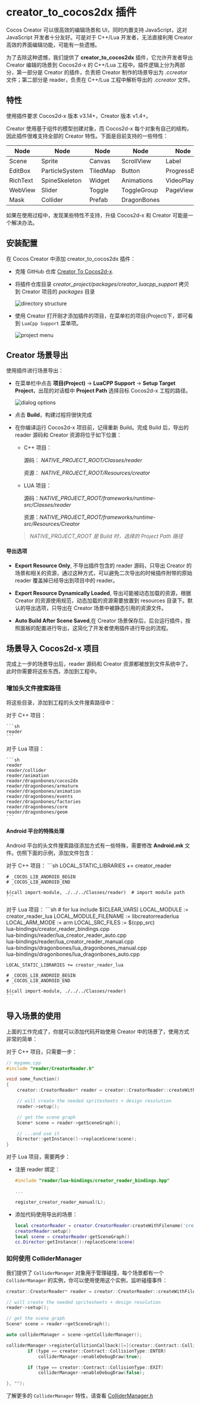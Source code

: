 # creator_to_cocos2dx 插件

Cocos Creator 可以很高效的编辑场景和 UI，同时内置支持 JavaScript，这对 JavaScript 开发者十分友好。可是对于 C++/Lua 开发者，无法直接利用 Creator 高效的界面编辑功能，可能有一些遗憾。

为了去除这种遗憾，我们提供了 __creator_to_cocos2dx__ 插件，它允许开发者导出 Creator 编辑的场景到 Cocos2d-x 的 C++/Lua 工程中。插件逻辑上分为两部分，第一部分是 Creator 的插件，负责把 Creator 制作的场景导出为 _.ccreator_ 文件；第二部分是 reader，负责在 C++/Lua 工程中解析导出的 _.ccreator_ 文件。

## 特性

使用插件要求 Cocos2d-x 版本 v3.14+，Creator 版本 v1.4+。

Creator 使用基于组件的模型创建对象，而 Cocos2d-x 每个对象有自己的结构，因此插件很难支持全部的 Creator 特性。下面是目前支持的一些特性：

Node | Node | Node | Node | Node
--- | --- | --- | --- | ---
Scene | Sprite | Canvas | ScrollView | Label
EditBox | ParticleSystem | TiledMap | Button | ProgressBar
RichText | SpineSkeleton | Widget | Animations | VideoPlayer
WebView | Slider | Toggle | ToggleGroup | PageView
Mask | Collider | Prefab | DragonBones

如果在使用过程中，发现某些特性不支持，升级 Cocos2d-x 和 Creator 可能是一个解决办法。

## 安装配置

在 Cocos Creator 中添加 creator_to_cocos2dx 插件：

* 克隆 GitHub 仓库 [Creator To Cocos2d-x](https://github.com/cocos2d/creator_to_cocos2dx).
* 将插件仓库目录 _creator_project/packages/creator_luacpp_support_ 拷贝到 Creator 项目的 _packages_ 目录

    ![](../../en/editors_and_tools/creator_to_cocos2dx-img/folder_structure.png "directory structure")

* 使用 Creator 打开刚才添加插件的项目，在菜单栏的项目(Project)下，即可看到 `LuaCpp Support` 菜单项。

    ![](../../en/editors_and_tools/creator_to_cocos2dx-img/project_menu.png "project menu")

## Creator 场景导出

使用插件进行场景导出：

* 在菜单栏中点击 __项目(Project)__ -> __LuaCPP Support__ -> __Setup Target Project__，出现的对话框中 __Project Path__ 选择目标 Cocos2d-x 工程的路径。

    ![](../../en/editors_and_tools/creator_to_cocos2dx-img/dialog_options.png "dialog options")

* 点击 __Build__，构建过程将很快完成

* 在你编译运行 Cocos2d-x 项目前，记得重新 Build。完成 Build 后，导出的 reader 源码和 Creator 资源将位于如下位置：

  * C++ 项目：

    源码： _NATIVE_PROJECT_ROOT/Classes/reader_

    资源： _NATIVE_PROJECT_ROOT/Resources/creator_

  * LUA 项目：

    源码：_NATIVE_PROJECT_ROOT/frameworks/runtime-src/Classes/reader_

    资源：_NATIVE_PROJECT_ROOT/frameworks/runtime-src/Resources/Creator_

  > _NATIVE_PROJECT_ROOT 是 Build 时，选择的 Project Path 路径_

#### 导出选项

* __Export Resource Only__, 不导出插件包含的 reader 源码，只导出 Creator 的场景和相关的资源，通过这种方式，可以避免二次导出的时候插件附带的原始 reader 覆盖掉已经导出到项目中的 reader。 

* __Export Resource Dynamically Loaded__, 导出可能被动态加载的资源，根据 Creator 的资源使用规范，动态加载的资源需要放置到 resources 目录下。默认的导出选项，只导出在 Creator 场景中被静态引用的资源文件。

* __Auto Build After Scene Saved__,在 Creator 场景保存后，后台运行插件，按照面板的配置进行导出，这简化了开发者使用插件进行导出的流程。

## 场景导入 Cocos2d-x 项目

完成上一步的场景导出后，reader 源码和 Creator 资源都被放到文件系统中了。此时你需要将这些东西，添加到工程中。

### 增加头文件搜索路径

将这些目录，添加到工程的头文件搜索路径中：

  对于 C++ 项目：

    ```sh
    reader
    ```

  对于 Lua 项目：

    ```sh
    reader
    reader/collider
    reader/animation
    reader/dragonbones/cocos2dx
    reader/dragonbones/armature
    reader/dragonbones/animation
    reader/dragonbones/events
    reader/dragonbones/factories
    reader/dragonbones/core
    reader/dragonbones/geom
    ```

#### Android 平台的特殊处理

Android 平台的头文件搜索路径添加方式有一些特殊，需要修改 __Android.mk__ 文件。仿照下面的示例，添加文件包含：

  对于 C++ 项目：
    ```sh
    LOCAL_STATIC_LIBRARIES += creator_reader

    # _COCOS_LIB_ANDROID_BEGIN
    # _COCOS_LIB_ANDROID_END

    $(call import-module, ./../../Classes/reader)  # import module path
    ```

  对于 Lua 项目：
    ```sh
    # for lua
    include $(CLEAR_VARS)
    LOCAL_MODULE := creator_reader_lua
    LOCAL_MODULE_FILENAME := libcreatorreaderlua
    LOCAL_ARM_MODE := arm
    LOCAL_SRC_FILES := $(cpp_src) \
    lua-bindings/creator_reader_bindings.cpp \
    lua-bindings/reader/lua_creator_reader_auto.cpp \
    lua-bindings/reader/lua_creator_reader_manual.cpp \
    lua-bindings/dragonbones/lua_dragonbones_manual.cpp \
    lua-bindings/dragonbones/lua_dragonbones_auto.cpp

    LOCAL_STATIC_LIBRARIES += creator_reader_lua

    # _COCOS_LIB_ANDROID_BEGIN
    # _COCOS_LIB_ANDROID_END

    $(call import-module, ./../../Classes/reader)
    ```

## 导入场景的使用

上面的工作完成了，你就可以添加代码开始使用 Creator 中的场景了，使用方式非常的简单：

对于 C++ 项目，只需要一步：

```cpp
// mygame.cpp
#include "reader/CreatorReader.h"

void some_function()
{
    creator::CreatorReader* reader = creator::CreatorReader::createWithFilename("creator/CreatorSprites.ccreator");

    // will create the needed spritesheets + design resolution
    reader->setup();

    // get the scene graph
    Scene* scene = reader->getSceneGraph();

    // ...and use it
    Director::getInstance()->replaceScene(scene);
}
```

对于 Lua 项目，需要两步：

* 注册 reader 绑定：

    ```cpp
    #include "reader/lua-bindings/creator_reader_bindings.hpp"

    ...

    register_creator_reader_manual(L);
    ```

* 添加代码使用导出的场景：

    ```lua
    local creatorReader = creator.CreatorReader:createWithFilename('creator/CreatorSprites.ccreator')
    creatorReader:setup()
    local scene = creatorReader:getSceneGraph()
    cc.Director:getInstance():replaceScene(scene)
    ```

### 如何使用 ColliderManager

我们提供了 `ColliderManager` 对象用于管理碰撞，每个场景都有一个 `ColliderManager` 的实例，你可以使用使用这个实例，监听碰撞事件：

```c++
creator::CreatorReader* reader = creator::CreatorReader::createWithFilename("creator/CreatorSprites.ccreator");

// will create the needed spritesheets + design resolution
reader->setup();

// get the scene graph
Scene* scene = reader->getSceneGraph();

auto colliderManager = scene->getColliderManager();

colliderManager->registerCollitionCallback([=](creator::Contract::CollisionType type, creator::Collider* collider1, creator::Collider* collider2) {
        if (type == creator::Contract::CollisionType::ENTER)
            colliderManager->enableDebugDraw(true);

        if (type == creator::Contract::CollisionType::EXIT)
            colliderManager->enableDebugDraw(false);

}, "");
```

了解更多的 `ColliderManager` 特性，请查看 [ColliderManager.h](https://github.com/cocos2d/creator_to_cocos2dx/tree/master/creator_project/packages/creator-luacpp-support/reader/collider/ColliderManager.h)
